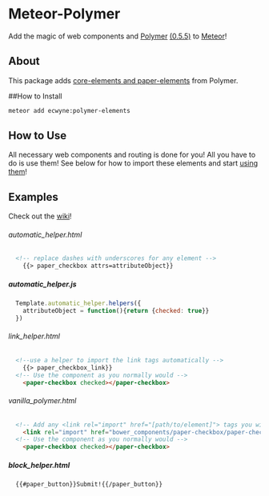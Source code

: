 # Meteor-Polymer

Add the magic of web components and [Polymer](http://polymer-project.org) [(0.5.5)](https://github.com/polymer/polymer/releases) to [Meteor](http://meteor.com)!

## About
This package adds [core-elements and paper-elements](http://www.polymer-project.org/docs/elements/) from Polymer.

##How to Install

```bash
meteor add ecwyne:polymer-elements
```

## How to Use
All necessary web components and routing is done for you! All you have to do is use them! See below for how to import these elements and start [using them](https://www.polymer-project.org/0.5/docs/start/usingelements.html#using)! 

## Examples
Check out the [wiki](https://github.com/ecwyne/meteor-polymer-elements/wiki/Examples)!
###### automatic_helper.html
```html
  <!-- replace dashes with underscores for any element -->
	{{> paper_checkbox attrs=attributeObject}}
```
##### automatic_helper.js
```js
  Template.automatic_helper.helpers({
    attributeObject = function(){return {checked: true}}
  })
```
###### link_helper.html
```html
  <!--use a helper to import the link tags automatically -->
    {{> paper_checkbox_link}}
  <!-- Use the component as you normally would -->
	<paper-checkbox checked></paper-checkbox>
```
###### vanilla_polymer.html
```html
  <!-- Add any <link rel="import" href="[path/to/element]"> tags you will use -->
	<link rel="import" href="bower_components/paper-checkbox/paper-checkbox.html">
  <!-- Use the component as you normally would -->
	<paper-checkbox checked></paper-checkbox>
```
##### block_helper.html
```html
  {{#paper_button}}Submit!{{/paper_button}}
```
